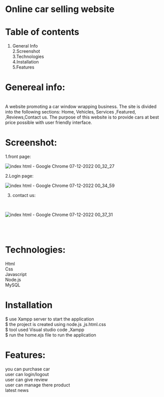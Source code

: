 # Online car selling website
# Table of contents
1. General Info <br> 
2.Screenshot <br>
3.Technologies <br>
4.Installation <br>
5.Features <br>

# Genereal info:
<br>
A website promoting a car window wrapping business. The site is divided into the following sections: Home, Vehicles, Services ,Featured, ,Reviews,Contact us. The purpose of this website is to provide cars at best price possible with user friendly interface.

# Screenshot:
 
1.front page:
<br>

![index html - Google Chrome 07-12-2022 00_32_27](https://user-images.githubusercontent.com/119338737/206000152-880767f1-1b5c-4dae-986d-358b8bdb15e7.png)

2.Login page:
<br>

![index html - Google Chrome 07-12-2022 00_34_59](https://user-images.githubusercontent.com/119338737/206000363-1b2caf65-9422-4f67-9955-0681658f2ec5.png)

3. contact us:
<br>

![index html - Google Chrome 07-12-2022 00_37_31](https://user-images.githubusercontent.com/119338737/206000436-ead286e6-3cba-467c-aabc-a8b9debcb303.png)


<br><br>
# Technologies:

Html <br>
Css <br>
Javascript <br>
Node.js <br>
MySQL <br>

# Installation

$ use Xampp server to start the application <br>
$ the project is created using node.js ,js.html.css <br>
$ tool used Visual studio code ,Xampp <br>
$ run the home.ejs file to run the application <br>

# Features:

you can purchase car <br>
user can login/logout <br>
user can give review <br>
user can manage there product <br>
latest news <br>

